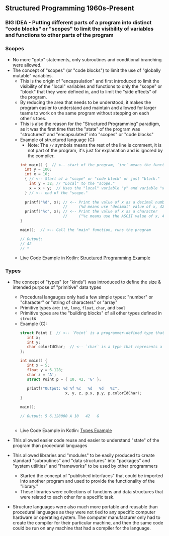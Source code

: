 ## Structured Programming 1960s-Present

### BIG IDEA - Putting different parts of a program into distinct "code blocks" or "scopes" to limit the visibility of variables and functions to other parts of the program

### Scopes
- No more "goto" statements, only subroutines and conditional branching were allowed.
- The concept of "scopes" (or "code blocks") to limit the use of "globally mutable" variables.
    - This is the origin of "encapsulation" and first introduced to limit the visibility of the "local" variables
      and functions to only the "scope" or "block" that they were defined in, and to limit the "side effects" of the program.
    - By reducing the area that needs to be understood, it makes the program easier to understand and maintain and
      allowed for larger teams to work on the same program without stepping on each other's toes.
    - This is also the reason for the "Structured Programming" paradigm, as it was the first time that the "state"
      of the program was "structured" and "encapsulated" into "scopes" or "code blocks"
    - Example of structured language (C):
        - Note: The `//` symbols means the rest of the line is comment, it is not part of the program,
          it's just for explanation and is ignored by the compiler.
      ```C
      int main() {  // <-- start of the program, `int` means the function returns an integer 
        int y = 100;
        int x = 10; 
        { // <-- Start of a "scope" or "code block" or just "block."
          int y = 32; // "Local" to the "scope."
          x = x + y;  // Uses the "local" variable "y" and variable "x" from the outer "main" scope. 
        } // <-- end of the "scope."
        
        printf("%d", x); // <-- Print the value of x as a decimal number 
                         //     (%d means use "decimal" value of x, 42.)
        printf("%c", x); // <-- Print the value of x as a character 
                         //     ("%c means use the ASCII value of x, 42 is character '*')
      }
      
      main();  // <-- Call the "main" function, runs the program
      
      // Output: 
      // 42
      // *
      ```
    - Live Code Example in Kotlin: [Structured Programming Example](src/main/kotlin/structuredExample.kt)

### Types
- The concept of "types" (or "kinds") was introduced to define the size & intended purpose of "primitive"
  data types
    - Procedural langauges only had a few simple types: "number" or "character" or "string of characters" or "array"
    - Primitive types are: `int`, `long`, `float`, `char`, and `bool`
    - Primitive types are the "building blocks" of all other types defined in `struct`s
    - Example (C):
      ```C
      struct Point {  // <-- `Point` is a programmer-defined type that is made up of other types.
         int x;
         int y;
         char colorIdChar;  // <-- `char` is a type that represents a single ASCII character (1 byte.)
      };
      
      int main() { 
         int x = 5; 
         float y = 6.128; 
         char z = 'A'; 
         struct Point p = { 10, 42, 'G' };
         
         printf("Output: %d %f %c   %d   %d   %c", 
                          x, y, z, p.x, p.y, p.colorIdChar);
      }
      
      main();
      
      // Output: 5 6.128000 A 10   42   G
       
      ```
    - Live Code Example in Kotlin: [Types Example](src/main/kotlin/typesExample.kt)

- This allowed easier code reuse and easier to understand "state" of the program than procedural languages
- This allowed libraries and "modules" to be easily produced to create standard "subroutines" and
  "data structures" into "packages" and "system utilities" and "frameworks" to be used by other programmers
    - Started the concept of "published interfaces" that could be imported into another program and used to
      provide the functionality of the "library."
    - These libraries were collections of functions and data structures that were related to each other for a specific task.
- Structure languages were also much more portable and reusable than procedural languages as they were not
  tied to any specific computer hardware or operating system. The computer manufacturer only had to create the
  compiler for their particular machine, and then the same code could be run on any machine that had a compiler
  for the language.